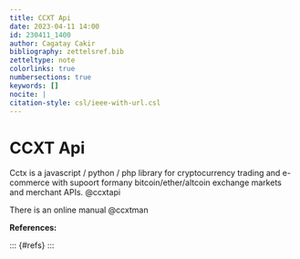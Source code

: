 ```yaml
---
title: CCXT Api
date: 2023-04-11 14:00
id: 230411_1400
author: Cagatay Cakir
bibliography: zettelsref.bib
zetteltype: note
colorlinks: true
numbersections: true
keywords: []
nocite: |
citation-style: csl/ieee-with-url.csl
---
```


<!---tags:api:crypto:--->

# CCXT Api 

Cctx is a javascript / python / php library for cryptocurrency trading and
e-commerce with supoort formany bitcoin/ether/altcoin exchange markets and
merchant APIs. @ccxtapi

There is an online manual @ccxtman


**References:**

::: {#refs}
:::
